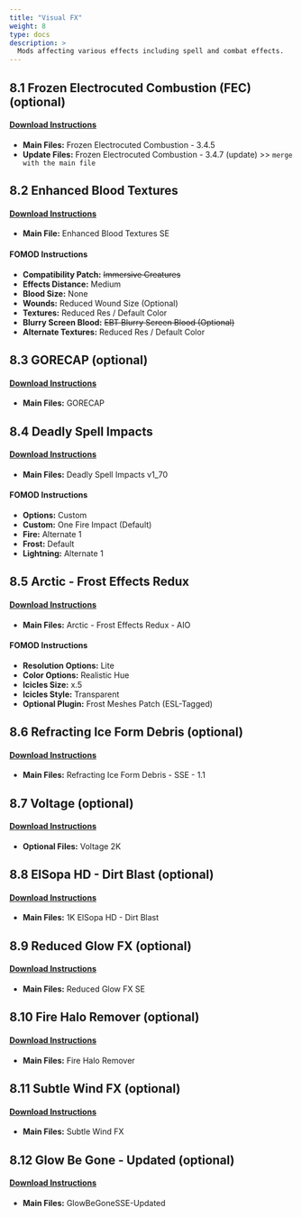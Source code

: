 ```yaml
---
title: "Visual FX"
weight: 8
type: docs
description: >
  Mods affecting various effects including spell and combat effects.
---
```


## 8.1 Frozen Electrocuted Combustion (FEC) (optional)

#### [Download Instructions](https://www.nexusmods.com/skyrimspecialedition/mods/3532?tab=files)

- **Main Files:** Frozen Electrocuted Combustion - 3.4.5
- **Update Files:** Frozen Electrocuted Combustion - 3.4.7 (update) >> `merge with the main file`

## 8.2 Enhanced Blood Textures

#### [Download Instructions](https://www.nexusmods.com/skyrimspecialedition/mods/2357?tab=files)

* **Main File:** Enhanced Blood Textures SE

#### FOMOD Instructions

- **Compatibility Patch:** ~~Immersive Creatures~~
- **Effects Distance:** Medium
- **Blood Size:** None
- **Wounds:** Reduced Wound Size (Optional)
- **Textures:** Reduced Res / Default Color
- **Blurry Screen Blood:** ~~EBT Blurry Screen Blood (Optional)~~
- **Alternate Textures:** Reduced Res / Default Color

## 8.3 GORECAP (optional)

#### [Download Instructions](https://www.nexusmods.com/skyrimspecialedition/mods/16440?tab=files)

* **Main Files:** GORECAP

## 8.4 Deadly Spell Impacts

#### [Download Instructions](https://www.nexusmods.com/skyrimspecialedition/mods/12939?tab=files)

* **Main Files:** Deadly Spell Impacts v1_70

#### FOMOD Instructions

* **Options:** Custom
* **Custom:** One Fire Impact (Default)
* **Fire:** Alternate 1
* **Frost:** Default
* **Lightning:** Alternate 1

## 8.5 Arctic - Frost Effects Redux

#### [Download Instructions](https://www.nexusmods.com/skyrimspecialedition/mods/29817?tab=files)

* **Main Files:** Arctic - Frost Effects Redux - AIO

#### FOMOD Instructions

* **Resolution Options:** Lite
* **Color Options:** Realistic Hue
* **Icicles Size:** x.5
* **Icicles Style:** Transparent
* **Optional Plugin:** Frost Meshes Patch (ESL-Tagged)

## 8.6 Refracting Ice Form Debris (optional)

#### [Download Instructions](https://www.nexusmods.com/skyrimspecialedition/mods/18384?tab=files)

* **Main Files:** Refracting Ice Form Debris - SSE - 1.1

## 8.7 Voltage (optional)

#### [Download Instructions](https://www.nexusmods.com/skyrimspecialedition/mods/15565?tab=files)

* **Optional Files:** Voltage 2K

## 8.8 ElSopa HD - Dirt Blast (optional)

#### [Download Instructions](https://www.nexusmods.com/skyrimspecialedition/mods/22342?tab=files)

* **Main Files:** 1K ElSopa HD - Dirt Blast

## 8.9 Reduced Glow FX (optional)

#### [Download Instructions](https://www.nexusmods.com/skyrimspecialedition/mods/20691?tab=files)

* **Main Files:** Reduced Glow FX SE

## 8.10 Fire Halo Remover (optional)

#### [Download Instructions](https://www.nexusmods.com/skyrimspecialedition/mods/28381?tab=files)

* **Main Files:** Fire Halo Remover

## 8.11 Subtle Wind FX (optional)

#### [Download Instructions](https://www.nexusmods.com/skyrimspecialedition/mods/24395?tab=files)

* **Main Files:** Subtle Wind FX

## 8.12 Glow Be Gone - Updated (optional)

#### [Download Instructions](https://www.nexusmods.com/skyrimspecialedition/mods/34148?tab=files)

* **Main Files:** GlowBeGoneSSE-Updated